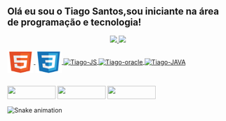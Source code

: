 ## Olá eu sou o Tiago Santos,sou iniciante na área de programação e tecnologia!
<div align="center">
  <a href="https://github.com/tcag/tcag">
  <img height="150em" src="https://github-readme-stats.vercel.app/api?username=tcag&show_icons=true&theme=dracula&include_all_commits=true&count_private=true"/>
  <img height="150em" src="https://github-readme-stats.vercel.app/api/top-langs/?username=tcag&layout=compact&langs_count=7&theme=dracula"/>
</div>
  
<div style="display: inline_block"><br>
  <img align="center" alt="Tiago-HTML" height="50" width="60" src="https://raw.githubusercontent.com/devicons/devicon/master/icons/html5/html5-original.svg">
  <img align="center" alt="Tiago-CSS" height="50" width="60" src="https://raw.githubusercontent.com/devicons/devicon/master/icons/css3/css3-original.svg">
  <img align="center" alt="Tiago-JS" height="50" width="60" src="https://cdn.jsdelivr.net/gh/devicons/devicon/icons/javascript/javascript-original.svg" />
  <img align="center" alt="Tiago-oracle" height="70" width="80" src="https://cdn.jsdelivr.net/gh/devicons/devicon/icons/oracle/oracle-original.svg" />
  <img align="center" alt="Tiago-JAVA" height="70" width="80" src="https://cdn.jsdelivr.net/gh/devicons/devicon/icons/java/java-original-wordmark.svg" />      
</div>  
  
  ## 
  
<div style="display: inline_block"> 
  <a href="https://instagram.com/t.bsantos" target="_blank"><img src="https://img.shields.io/badge/-Instagram-%23E4405F?style=for-the-  badge&logo=instagram&logoColor=white" height="30" width="110" target="_blank"></a>
 	<a href = "mailto:tcagsantos@gmail.com"><img src="https://img.shields.io/badge/-Gmail-%23333?style=for-the-badge&logo=gmail&logoColor=white" height="30" width="110" target="_blank"></a>
  <a href="https://www.linkedin.com/in/tiago-barbosa-dos-santos-aa1a21153" target="_blank"><img src="https://img.shields.io/badge/-LinkedIn-%230077B5?style=for-the-badge&logo=linkedin&logoColor=white" height="30" width="110" target="_blank"></a> 
 </div>

  ![Snake animation](https://github.com/tcag/tcag/blob/output/github-contribution-grid-snake.svg)

